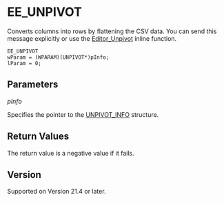 # EE\_UNPIVOT

Converts columns into rows by flattening the CSV data. You can send this message explicitly or use the [Editor\_Unpivot](../macro/editor_unpivot) inline function.

```
EE_UNPIVOT
wParam = (WPARAM)(UNPIVOT*)pInfo;
lParam = 0;
```

## Parameters

_pInfo_

Specifies the pointer to the [UNPIVOT\_INFO](../structure/unpivot_info) structure.

## Return Values

The return value is a negative value if it fails.

## Version

Supported on Version 21.4 or later.
